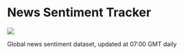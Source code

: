 # News Sentiment Tracker

![](https://github.com/samuelezraberry/news-sentiment-data/blob/main/code/img/daily-sentiment-graph.png?raw=true)

Global news sentiment dataset, updated at 07:00 GMT daily

